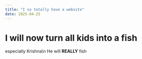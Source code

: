 ```yaml
---
title: "I so totally have a website"
date: 2025-04-25
---
```


# I will now turn all kids into a fish
especially Krishna\n
He will **REALLY** fish
